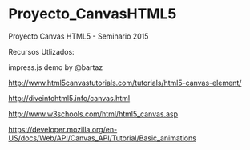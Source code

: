 # Proyecto_CanvasHTML5
Proyecto Canvas HTML5 - Seminario 2015

Recursos Utlizados:

impress.js demo by @bartaz

http://www.html5canvastutorials.com/tutorials/html5-canvas-element/

http://diveintohtml5.info/canvas.html

http://www.w3schools.com/html/html5_canvas.asp

https://developer.mozilla.org/en-US/docs/Web/API/Canvas_API/Tutorial/Basic_animations
